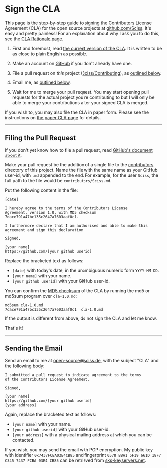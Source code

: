 # Sign the CLA

This page is the step-by-step guide to signing the
Contributors License Agreement (CLA) for the open source projects
at [github.com/Sciss](https://github.com/Sciss). It's easy and pretty painless!
For an explanation about why I ask you to do this, see the
[CLA Rationale page](cla-rationale.md).

1. First and foremost, read [the current version of the CLA](cla-1.0.md). 
   It is written to be as close to plain English as possible.

2. Make an account on [GitHub](https://github.com/) if you don't already have one.

3. File a pull request on _this_ project ([Sciss/Contributing](https://github.com/Sciss/Contributing)),
   as [outlined below](#filing-the-pull-request).

4. Email me, as [outlined below](#sending-the-email).

5. Wait for me to merge your pull request. You may start
   opening pull requests for the actual project you're contributing to but I will
   only be able to merge your contributions after your signed CLA is merged.

If you wish to, you may also file the CLA in paper form. Please
see the instructions on [the paper CLA page](sign-cla-paper.md)
for details.

----------------------

## Filing the Pull Request

If you don't yet know how to file a pull request, read [GitHub's
document about it](https://help.github.com/articles/using-pull-requests).

Make your pull request be the addition of a single file to the
[contributors](contributors) directory of this project. Name the file
with the same name as your GitHub user-id, with `.md` appended to the
end. For example, for the user `Sciss`, the full path to the file
would be `contributors/Sciss.md`.

Put the following content in the file:

    [date]
    
    I hereby agree to the terms of the Contributors License
    Agreement, version 1.0, with MD5 checksum
    7dace791a47bc135c2647a7603aaf0c1.
    
    I furthermore declare that I am authorised and able to make this
    agreement and sign this declaration.
    
    Signed,
    
    [your name]
    https://github.com/[your github userid]

Replace the bracketed text as follows:

- `[date]` with today's date, in the unambiguous numeric form `YYYY-MM-DD`.
- `[your name]` with your name.
- `[your github userid]` with your GitHub user-id.

You can confirm the [MD5 checksum](https://en.wikipedia.org/wiki/MD5)
of the CLA by running the md5 or md5sum program over `cla-1.0.md`:

    md5sum cla-1.0.md
    7dace791a47bc135c2647a7603aaf0c1  cla-1.0.md

If the output is different from above, do not sign the CLA and let me know.

That's it!

----------------

## Sending the Email

Send an email to me
at [open-source@sciss.de](mailto:open-source@sciss.de),
with the subject "CLA" and the following body:

    I submitted a pull request to indicate agreement to the terms
    of the Contributors License Agreement.
    
    Signed,
    
    [your name]
    https://github.com/[your github userid]
    [your address]

Again, replace the bracketed text as follows:

- `[your name]` with your name.
- `[your github userid]` with your GitHub user-id.
- `[your address]` with a physical mailing address at which you can be contacted.

If you wish, you may send the email with PGP encryption. My public key with identifier
`0x7437FCBA03E4CB85` and fingerprint `0578 BBA1 5F19 661D 18F7 C345 7437 FCBA 03E4 CB85`
can be retrieved from [sks-keyservers.net](http://p80.pool.sks-keyservers.net/pks/lookup?op=vindex&search=0x7437FCBA03E4CB85).
